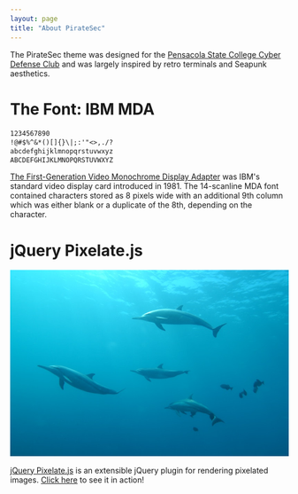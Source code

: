 ```yaml
---
layout: page
title: "About PirateSec"
---
```


The PirateSec theme was designed for the <a href="https://piratesec.org/">Pensacola State College Cyber Defense Club</a> and was largely inspired by retro terminals and Seapunk aesthetics.

# The Font: IBM MDA

```
1234567890
!@#$%^&*()[]{}\|;:'"<>,./?
abcdefghijklmnopqrstuvwxyz
ABCDEFGHIJKLMNOPQRSTUVWXYZ
```

<a href="https://int10h.org/oldschool-pc-fonts/fontlist/#ibmmda">The First-Generation Video Monochrome Display Adapter</a>  was IBM's standard video display card introduced in 1981. The 14-scanline MDA font contained characters stored as 8 pixels wide with an additional 9th column which was either blank or a duplicate of the 8th, depending on the character.

# jQuery Pixelate.js

<img class="pixelate" src="/assets/images/pages/about/dolphin.jpg">

[jQuery Pixelate.js](https://github.com/dpstrange/jquery-pixelate.js) is an extensible jQuery plugin for rendering pixelated images. [Click here](https://dpstrange.github.io/jquery-pixelate.js/) to see it in action!
